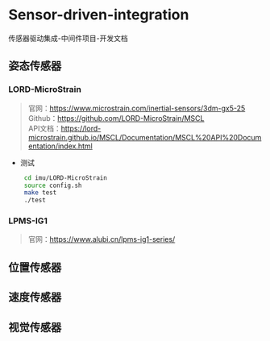 # Sensor-driven-integration
传感器驱动集成-中间件项目-开发文档
## 姿态传感器
### LORD-MicroStrain
> 官网：https://www.microstrain.com/inertial-sensors/3dm-gx5-25   
> Github：https://github.com/LORD-MicroStrain/MSCL     
> API文档：https://lord-microstrain.github.io/MSCL/Documentation/MSCL%20API%20Documentation/index.html
 - 测试
   ```bash
    cd imu/LORD-MicroStrain 
    source config.sh
    make test
    ./test
   ```
### LPMS-IG1
> 官网：https://www.alubi.cn/lpms-ig1-series/    
## 位置传感器
## 速度传感器
## 视觉传感器